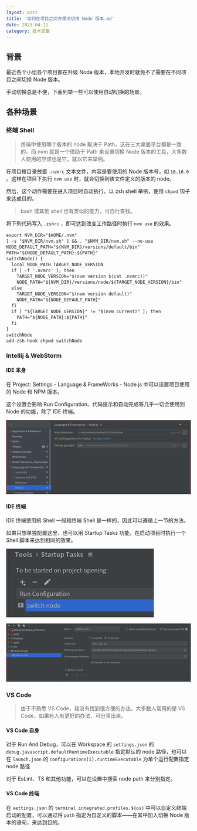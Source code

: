 ```yaml
---
layout: post
title: '如何在项目之间方便地切换 Node 版本.md'
date: 2023-04-11
category: 技术文章
---
```


## 背景

最近各个小组各个项目都在升级 Node 版本，本地开发时就免不了需要在不同项目之间切换 Node 版本。

手动切换总是不便，下面列举一些可以使用自动切换的场景。



## 各种场景

### 终端 Shell

> 终端中使用哪个版本的 node 取决于 Path，这在三大桌面平台都是一致的。而 nvm 就是一个借助于 Path 来设置切换 Node 版本的工具，大多数人使用的应该也是它，就以它来举例。

在项目根目录放置   `.nvmrc`  文本文件，内容是要使用的 Node 版本号，如   `16.16.0`  。这样在项目下执行   `nvm use`  时，就会切换到该文件定义的版本的 node。

然后，这个动作需要在进入项目时自动执行。以 zsh shell 举例，使用   `chpwd`  钩子来达成目的。

> bash 或其他 shell 也有类似的能力，可自行查找。

将下列代码写入   `.zshrc`  ，即可达到改变工作路径时执行   `nvm use`  的效果。

```
export NVM_DIR="$HOME/.nvm"
[ -s "$NVM_DIR/nvm.sh" ] && . "$NVM_DIR/nvm.sh" --no-use
NODE_DEFAULT_PATH="${NVM_DIR}/versions/default/bin"
PATH="${NODE_DEFAULT_PATH}:${PATH}"
switchNode() {
  local NODE_PATH TARGET_NODE_VERSION
  if [ -f '.nvmrc' ]; then
    TARGET_NODE_VERSION="$(nvm version $(cat .nvmrc))"
    NODE_PATH="${NVM_DIR}/versions/node/${TARGET_NODE_VERSION}/bin"
  else
    TARGET_NODE_VERSION="$(nvm version default)"
    NODE_PATH="${NODE_DEFAULT_PATH}"
  fi
  if [ "${TARGET_NODE_VERSION}" != "$(nvm current)" ]; then
    PATH="${NODE_PATH}:${PATH}"
  fi
}
switchNode
add-zsh-hook chpwd switchNode
```



### Intellij & WebStorm

#### IDE 本身

在 Project: Settings - Language & FrameWorks - Node.js 中可以设置项目使用的 Node 和 NPM 版本。

这个设置会影响 Run Configuration、代码提示和自动完成等几乎一切会使用到 Node 的功能，除了 IDE 终端。

![](/attachments/Pasted%20image%2020240315130345.png)

#### IDE 终端

IDE 终端使用的 Shell 一般和终端 Shell 是一样的，因此可以遵循上一节的方法。



如果只想单独配置这里，也可以用 Startup Tasks 功能，在启动项目时执行一个 Shell 脚本来达到相同的效果。

![](/attachments/Pasted%20image%2020240315130404.png)


![](/attachments/Pasted%20image%2020240315130415.png)


### VS Code

> 由于不熟悉 VS Code，我没有找到很方便的办法。大多数人常用的是 VS Code，如果有人有更好的办法，可分享出来。

#### VS Code 自身

对于 Run And Debug，可以在 Workspace 的   `settings.json`  的  `debug.javascript.defaultRuntimeExecutable`  指定默认的 node 路径，也可以在  `launch.json`  的  `configurations[i].runtimeExecutable`  为单个运行配置指定 node 路径

对于 EsLint、TS 和其他功能，可以在设置中搜索 node path 来分别指定。

#### VS Code 终端

在   `settings.json`  的   `terminal.integrated.profiles.${os}`  中可以自定义终端启动的配置，可以通过将  `path`  指定为自定义的脚本——在其中加入切换 Node 版本的语句，来达到目的。

